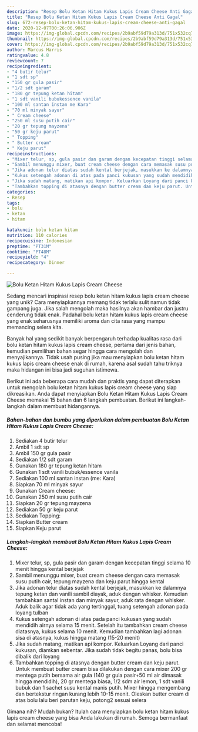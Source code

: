 ```yaml
---
description: "Resep Bolu Ketan Hitam Kukus Lapis Cream Cheese Anti Gagal"
title: "Resep Bolu Ketan Hitam Kukus Lapis Cream Cheese Anti Gagal"
slug: 672-resep-bolu-ketan-hitam-kukus-lapis-cream-cheese-anti-gagal
date: 2020-12-07T00:26:06.906Z
image: https://img-global.cpcdn.com/recipes/2b9abf59d79a313d/751x532cq70/bolu-ketan-hitam-kukus-lapis-cream-cheese-foto-resep-utama.jpg
thumbnail: https://img-global.cpcdn.com/recipes/2b9abf59d79a313d/751x532cq70/bolu-ketan-hitam-kukus-lapis-cream-cheese-foto-resep-utama.jpg
cover: https://img-global.cpcdn.com/recipes/2b9abf59d79a313d/751x532cq70/bolu-ketan-hitam-kukus-lapis-cream-cheese-foto-resep-utama.jpg
author: Marcus Harris
ratingvalue: 4.8
reviewcount: 7
recipeingredient:
- "4 butir telur"
- "1 sdt sp"
- "150 gr gula pasir"
- "1/2 sdt garam"
- "180 gr tepung ketan hitam"
- "1 sdt vanili bubukessence vanila"
- "100 ml santan instan me Kara"
- "70 ml minyak sayur"
- " Cream cheese"
- "250 ml susu putih cair"
- "20 gr tepung mayzena"
- "50 gr keju parut"
- " Topping"
- " Butter cream"
- " Keju parut"
recipeinstructions:
- "Mixer telur, sp, gula pasir dan garam dengan kecepatan tinggi selama 10 menit hingga kental berjejak"
- "Sambil menunggu mixer, buat cream cheese dengan cara memasak susu putih cair, tepung mayzena dan keju parut hingga kental"
- "Jika adonan telur diatas sudah kental berjejak, masukkan ke dalamnya tepung ketan dan vanili sambil diayak, aduk dengan whisker. Kemudian tambahkan santal instan dan minyak sayur, aduk rata dengan whisker. Aduk balik agar tidak ada yang tertinggal, tuang setengah adonan pada loyang tulban"
- "Kukus setengah adonan di atas pada panci kukusan yang sudah mendidih airnya selama 15 menit. Setelah itu tambahkan cream cheese diatasnya, kukus selama 10 menit. Kemudian tambahkan lagi adonan sisa di atasnya, kukus hingga matang (15-20 menit)"
- "Jika sudah matang, matikan api kompor. Keluarkan Loyang dari panci kukusan, diamkan sebentar. Jika sudah tidak begitu panas, bolu bisa dibalik dari loyang"
- "Tambahkan topping di atasnya dengan butter cream dan keju parut. Untuk membuat butter cream bisa dilakukan dengan cara mixer 200 gr mentega putih bersama air gula (140 gr gula pasir+50 ml air dimasak hingga mendidih), 20 gr mentega biasa, 1/2 sdm air lemon, 1 sdt vanili bubuk dan 1 sachet susu kental manis putih. Mixer hingga mengembang dan bertekstur ringan kurang lebih 10-15 menit. Oleskan butter cream di atas bolu lalu beri parutan keju, potong2 sesuai selera"
categories:
- Resep
tags:
- bolu
- ketan
- hitam

katakunci: bolu ketan hitam 
nutrition: 110 calories
recipecuisine: Indonesian
preptime: "PT31M"
cooktime: "PT48M"
recipeyield: "4"
recipecategory: Dinner

---
```



![Bolu Ketan Hitam Kukus Lapis Cream Cheese](https://img-global.cpcdn.com/recipes/2b9abf59d79a313d/751x532cq70/bolu-ketan-hitam-kukus-lapis-cream-cheese-foto-resep-utama.jpg)

Sedang mencari inspirasi resep bolu ketan hitam kukus lapis cream cheese yang unik? Cara menyiapkannya memang tidak terlalu sulit namun tidak gampang juga. Jika salah mengolah maka hasilnya akan hambar dan justru cenderung tidak enak. Padahal bolu ketan hitam kukus lapis cream cheese yang enak seharusnya memiliki aroma dan cita rasa yang mampu memancing selera kita.



Banyak hal yang sedikit banyak berpengaruh terhadap kualitas rasa dari bolu ketan hitam kukus lapis cream cheese, pertama dari jenis bahan, kemudian pemilihan bahan segar hingga cara mengolah dan menyajikannya. Tidak usah pusing jika mau menyiapkan bolu ketan hitam kukus lapis cream cheese enak di rumah, karena asal sudah tahu triknya maka hidangan ini bisa jadi suguhan istimewa.


Berikut ini ada beberapa cara mudah dan praktis yang dapat diterapkan untuk mengolah bolu ketan hitam kukus lapis cream cheese yang siap dikreasikan. Anda dapat menyiapkan Bolu Ketan Hitam Kukus Lapis Cream Cheese memakai 15 bahan dan 6 langkah pembuatan. Berikut ini langkah-langkah dalam membuat hidangannya.

<!--inarticleads1-->

##### Bahan-bahan dan bumbu yang diperlukan dalam pembuatan Bolu Ketan Hitam Kukus Lapis Cream Cheese:

1. Sediakan 4 butir telur
1. Ambil 1 sdt sp
1. Ambil 150 gr gula pasir
1. Sediakan 1/2 sdt garam
1. Gunakan 180 gr tepung ketan hitam
1. Gunakan 1 sdt vanili bubuk/essence vanila
1. Sediakan 100 ml santan instan (me: Kara)
1. Siapkan 70 ml minyak sayur
1. Gunakan  Cream cheese:
1. Gunakan 250 ml susu putih cair
1. Siapkan 20 gr tepung mayzena
1. Sediakan 50 gr keju parut
1. Sediakan  Topping:
1. Siapkan  Butter cream
1. Siapkan  Keju parut




<!--inarticleads2-->

##### Langkah-langkah membuat Bolu Ketan Hitam Kukus Lapis Cream Cheese:

1. Mixer telur, sp, gula pasir dan garam dengan kecepatan tinggi selama 10 menit hingga kental berjejak
1. Sambil menunggu mixer, buat cream cheese dengan cara memasak susu putih cair, tepung mayzena dan keju parut hingga kental
1. Jika adonan telur diatas sudah kental berjejak, masukkan ke dalamnya tepung ketan dan vanili sambil diayak, aduk dengan whisker. Kemudian tambahkan santal instan dan minyak sayur, aduk rata dengan whisker. Aduk balik agar tidak ada yang tertinggal, tuang setengah adonan pada loyang tulban
1. Kukus setengah adonan di atas pada panci kukusan yang sudah mendidih airnya selama 15 menit. Setelah itu tambahkan cream cheese diatasnya, kukus selama 10 menit. Kemudian tambahkan lagi adonan sisa di atasnya, kukus hingga matang (15-20 menit)
1. Jika sudah matang, matikan api kompor. Keluarkan Loyang dari panci kukusan, diamkan sebentar. Jika sudah tidak begitu panas, bolu bisa dibalik dari loyang
1. Tambahkan topping di atasnya dengan butter cream dan keju parut. Untuk membuat butter cream bisa dilakukan dengan cara mixer 200 gr mentega putih bersama air gula (140 gr gula pasir+50 ml air dimasak hingga mendidih), 20 gr mentega biasa, 1/2 sdm air lemon, 1 sdt vanili bubuk dan 1 sachet susu kental manis putih. Mixer hingga mengembang dan bertekstur ringan kurang lebih 10-15 menit. Oleskan butter cream di atas bolu lalu beri parutan keju, potong2 sesuai selera




Gimana nih? Mudah bukan? Itulah cara menyiapkan bolu ketan hitam kukus lapis cream cheese yang bisa Anda lakukan di rumah. Semoga bermanfaat dan selamat mencoba!
